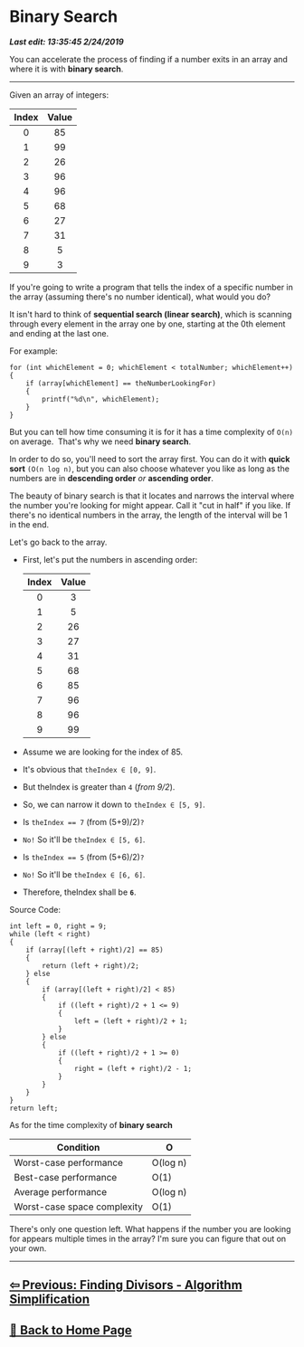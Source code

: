 # Binary Search

***Last edit: 13:35:45 2/24/2019***

You can accelerate the process of finding if a number exits in an array and where it is with **binary search**.

---

Given an array of integers:

Index | Value
:---: | :---:
0 | 85
1 | 99
2 | 26
3 | 96
4 | 96
5 | 68
6 | 27
7 | 31
8 | 5
9 | 3

If you're going to write a program that tells the index of a specific number in the array (assuming there's no number identical), what would you do?

It isn't hard to think of **sequential search (linear search)**, which is scanning through every element in the array one by one, starting at the 0th element and ending at the last one.

For example:

    for (int whichElement = 0; whichElement < totalNumber; whichElement++)
    {
        if (array[whichElement] == theNumberLookingFor)
        {
            printf("%d\n", whichElement);
        }
    }

But you can tell how time consuming it is for it has a time complexity of `O(n)` on average.
​
That's why we need **binary search**.

In order to do so, you'll need to sort the array first. You can do it with **quick sort** `(O(n log n)`, but you can also choose whatever you like as long as the numbers are in **descending order** *or* **ascending order**.

The beauty of binary search is that it locates and narrows the interval where the number you're looking for might appear. Call it "cut in half" if you like. If there's no identical numbers in the array, the length of the interval will be 1 in the end.

Let's go back to the array.

- First, let's put the numbers in ascending order:

    Index | Value
    :---: | :---:
    0 | 3
    1 | 5
    2 | 26
    3 | 27
    4 | 31
    5 | 68
    6 | 85
    7 | 96
    8 | 96
    9 | 99

- Assume we are looking for the index of 85.

- It's obvious that `theIndex ∈ [0, 9]`.

- But theIndex is greater than `4` (*from 9/2*).

- So, we can narrow it down to `theIndex ∈ [5, 9]`.

- Is `theIndex == 7` (from (5+9)/2)`?`

- `No!` So it'll be `theIndex ∈ [5, 6]`.

- Is `theIndex == 5` (from (5+6)/2)`?`

- `No!` So it'll be `theIndex ∈ [6, 6]`.

- Therefore, theIndex shall be **`6`**.

Source Code:
  
    int left = 0, right = 9;
    while (left < right)
    {
        if (array[(left + right)/2] == 85)
        {
            return (left + right)/2;
        } else
        {
            if (array[(left + right)/2] < 85)
            {
                if ((left + right)/2 + 1 <= 9)
                {
                    left = (left + right)/2 + 1;
                }
            } else
            {
                if ((left + right)/2 + 1 >= 0)
                {
                    right = (left + right)/2 - 1;
                }
            }
        }
    }
    return left;

As for the time complexity of **binary search**

Condition | O
---- | ----
Worst-case performance | O(log n)
Best-case performance | O(1)
Average performance | O(log n)
Worst-case space complexity | O(1)

There's only one question left. What happens if the number you are looking for appears multiple times in the array? I'm sure you can figure that out on your own.

---

## **[⇦ Previous: Finding Divisors - Algorithm Simplification](https://angelohyang.github.io/Blog/Feb.%202019/Finding%20Divisors%20-%20Algorithm%20Simplification)**

## **[🏡 Back to Home Page](https://angelohyang.github.io/Blog/)**